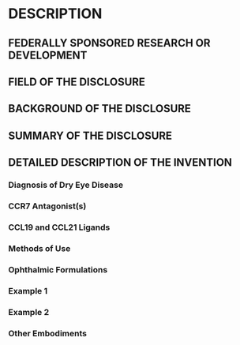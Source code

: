 # DESCRIPTION

## FEDERALLY SPONSORED RESEARCH OR DEVELOPMENT

## FIELD OF THE DISCLOSURE

## BACKGROUND OF THE DISCLOSURE

## SUMMARY OF THE DISCLOSURE

## DETAILED DESCRIPTION OF THE INVENTION

### Diagnosis of Dry Eye Disease

### CCR7 Antagonist(s)

### CCL19 and CCL21 Ligands

### Methods of Use

### Ophthalmic Formulations

### Example 1

### Example 2

### Other Embodiments

